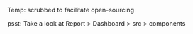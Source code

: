 Temp: scrubbed to facilitate open-sourcing

psst: Take a look at Report > Dashboard > src > components

